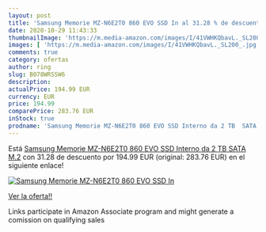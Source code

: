 ```yaml
---
layout: post
title: 'Samsung Memorie MZ-N6E2T0 860 EVO SSD In al 31.28 % de descuento'
date: 2020-10-29 11:43:33
thumbnailImage: 'https://m.media-amazon.com/images/I/41VWHKQbavL._SL200_.jpg'
images: [ 'https://m.media-amazon.com/images/I/41VWHKQbavL._SL200_.jpg' ]
comments: true
category: ofertas
author: ring
slug: B078WRSSW6
description:
actualPrice: 194.99 EUR
currency: EUR
price: 194.99
comparePrice: 283.76 EUR
inStock: true
prodname: 'Samsung Memorie MZ-N6E2T0 860 EVO SSD Interno da 2 TB  SATA  M.2'
---
```


Está [Samsung Memorie MZ-N6E2T0 860 EVO SSD Interno da 2 TB  SATA  M.2](https://www.amazon.it/dp/B078WRSSW6/?tag=tolees00-21) con 31.28 de descuento por 194.99 EUR (original: 283.76 EUR) en el siguiente enlace!

[![Samsung Memorie MZ-N6E2T0 860 EVO SSD In](https://m.media-amazon.com/images/I/41VWHKQbavL._SL200_.jpg)](https://www.amazon.it/dp/B078WRSSW6/?tag=tolees00-21)

[Ver la oferta!!](https://www.amazon.it/dp/B078WRSSW6/?tag=tolees00-21)

Links participate in Amazon Associate program and might generate a comission on qualifying sales


